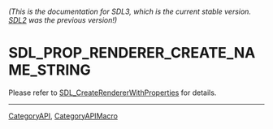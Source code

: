 ###### (This is the documentation for SDL3, which is the current stable version. [SDL2](https://wiki.libsdl.org/SDL2/) was the previous version!)
# SDL_PROP_RENDERER_CREATE_NAME_STRING

Please refer to [SDL_CreateRendererWithProperties](SDL_CreateRendererWithProperties) for details.

----
[CategoryAPI](CategoryAPI), [CategoryAPIMacro](CategoryAPIMacro)


